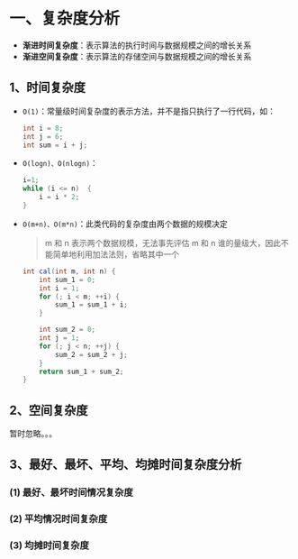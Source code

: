 # 一、复杂度分析

- **渐进时间复杂度**：表示算法的执行时间与数据规模之间的增长关系
- **渐进空间复杂度**：表示算法的存储空间与数据规模之间的增长关系

## 1、时间复杂度

- `O(1)`：常量级时间复杂度的表示方法，并不是指只执行了一行代码，如：

    ```java
    int i = 8;
    int j = 6;
    int sum = i + j;
    ```

- `O(logn)、O(nlogn)`：

    ```java
    i=1;
    while (i <= n)  {
    	i = i * 2;
    }
    ```

- `O(m+n)、O(m*n)`：此类代码的复杂度由两个数据的规模决定

    > m 和 n 表示两个数据规模，无法事先评估 m 和 n 谁的量级大，因此不能简单地利用加法法则，省略其中一个

    ```java
    int cal(int m, int n) {
    	int sum_1 = 0;
    	int i = 1;
    	for (; i < m; ++i) {
    		sum_1 = sum_1 + i;
    	}
    
    	int sum_2 = 0;
    	int j = 1;
    	for (; j < n; ++j) {
    		sum_2 = sum_2 + j;
    	}
    	return sum_1 + sum_2;
    }
    ```

## 2、空间复杂度

暂时忽略。。。



## 3、最好、最坏、平均、均摊时间复杂度分析

### (1) 最好、最坏时间情况复杂度



### (2) 平均情况时间复杂度





### (3) 均摊时间复杂度



